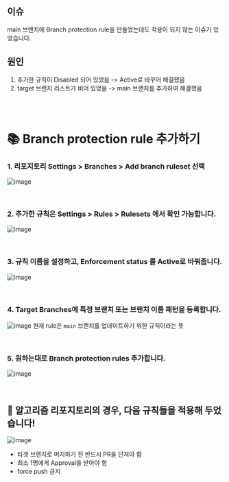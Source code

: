 ## 이슈
main 브랜치에 Branch protection rule을 만들었는데도 적용이 되지 않는 이슈가 있었습니다.

## 원인
1. 추가한 규칙이 Disabled 되어 있었음 -> Active로 바꾸어 해결했음
2. target 브랜치 리스트가 비어 있었음 -> main 브랜치를 추가하여 해결했음

<br><br>

# 📚 Branch protection rule 추가하기
### 1. 리포지토리 Settings > Branches > Add branch ruleset 선택
  ![image](https://github.com/1004s/Study/assets/124178635/ce8410fb-dc29-4761-8315-e810d920807e)

<br>

### 2. 추가한 규칙은 Settings > Rules > Rulesets 에서 확인 가능합니다.
  ![image](https://github.com/1004s/Study/assets/124178635/31283a72-499f-4644-8a99-0db81803f664)

<br>

### 3. 규칙 이름을 설정하고, Enforcement status 를 Active로 바꿔줍니다.
  ![image](https://github.com/1004s/Study/assets/124178635/ddd4aada-1362-4b4f-a02b-9fa6186d72b9)

<br>

### 4. Target Branches에 특정 브랜치 또는 브랜치 이름 패턴을 등록합니다.
   ![image](https://github.com/1004s/Study/assets/124178635/fddec43e-1b19-4a5a-bf9d-2af6a0222611)
   현재 rule은 `main` 브랜치를 업데이트하기 위한 규칙이라는 뜻

<br>

### 5. 원하는대로 Branch protection rules 추가합니다.
   ![image](https://github.com/1004s/Study/assets/124178635/54e1aca5-fe1b-4819-825b-31e0c9753d78)

<br>

## 🐥 알고리즘 리포지토리의 경우, 다음 규칙들을 적용해 두었습니다!
![image](https://github.com/1004s/Study/assets/124178635/8e0d581f-f4a7-4260-bafb-ce41eed4df51)
- 타겟 브랜치로 머지하기 전 반드시 PR을 던져야 함
- 최소 1명에게 Approval을 받아야 함
- force push 금지
